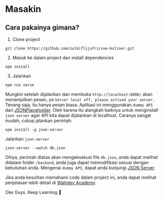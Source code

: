 # Masakin

## Cara pakainya gimana?
1. Clone project
```
git clone https://github.com/zulkiflijufri/vue-kuliner.git
```
2. Masuk ke dalam project dan install dependencies
```
npm install
```
3. Jalankan
```
npm run serve
```

Mungkin setelah dijalankan dan membuka ``http://localhost:8080/`` akan menampilkan pesan, ya ``Server local off, please actived your server.`` Tenang saja, itu hanya pesan biasa. Aplikasi ini menggunakan ``dummy API`` dari [JSONPlaceholder](https://jsonplaceholder.typicode.com/). Oleh karena itu alangkah baiknya untuk menginstall ``json server`` agar API kita dapat dijalankan di localhost. Caranya sangat mudah, cukup jalankan perintah:
```
npm install -g json-server
```
Jalankan ``json-server``
```
json-server --watch db.json
```

Ohiya, perintah diatas akan mengeksekusi file ``db.json``, anda dapat melihat didalam folder ``/backend``, anda juga dapat memodifikasi sesuai dengan kebutuhan anda. Mengenai ``dummy API``, dapat anda kunjungi [JSON Server](https://github.com/typicode/json-server).

Jika anda kesulitan memahami code dalam project ini, anda dapat melihat penjelasan lebih detail di [Wahidev Academy](https://www.youtube.com/watch?v=XoDGI5JaPvw&list=PLIan8aHxsPj3a7oLHb2a8pw8IHBq45WYu)

Oke Guys. Keep Learning   :rocket:
